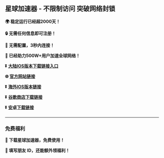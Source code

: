 ## 星球加速器 - 不限制访问 突破网络封锁 #
**:earth_africa: 稳定运行已经超2000天！**

**:lock: 无需任何信息即可注册！**

**:rocket: 无需配置，3秒内连接！**

**:man: 已经助力500W+用户加速全球网络！**

**:arrow_double_down: [大陆IOS版本下载链接入口](http://share.xkvpn.fyi/xgvpn.html?t=t3gu23za)**

**:globe_with_meridians: [官方网站链接](http://share.xkvpn.fyi/xgvpn.html?t=8u5v7led)** 

**:arrow_double_down: [海外IOS版本链接](https://apps.apple.com/hk/app/%E6%98%9F%E7%90%83%E5%8A%A0%E9%80%9F%E5%99%A8/id6462817184)** 

**:arrow_double_down: [谷歌商店下载链接](https://play.google.com/store/apps/details?id=com.vp.xingkongnew)** 

**:arrow_double_down: [安卓下载链接](http://share.xkvpn.fyi/xgvpn.html?t=8u5v7led)** 

###
---
### 免费福利
**:gift: 下载星球加速器，免费使用！**

**:gift: 填写朋友 ID，还能额外领福利！**
